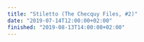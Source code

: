 ```yaml
---
title: "Stiletto (The Checquy Files, #2)"
date: "2019-07-14T12:00:00+02:00"
finished: "2019-08-13T14:00:00+02:00"
---
```

